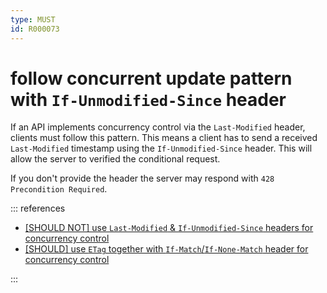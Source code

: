 ```yaml
---
type: MUST
id: R000073
---
```


# follow concurrent update pattern with `If-Unmodified-Since` header

If an API implements concurrency control via the `Last-Modified` header, clients must follow this pattern. This means a client has to send a received `Last-Modified` timestamp using the `If-Unmodified-Since` header. This will allow the server to verified the conditional request.

If you don't provide the header the server may respond with `428 Precondition Required`.

::: references

- [[SHOULD NOT] use `Last-Modified` & `If-Unmodified-Since` headers for concurrency control]()
- [[SHOULD] use `ETag` together with `If-Match`/`If-None-Match` header for concurrency control]()

:::
